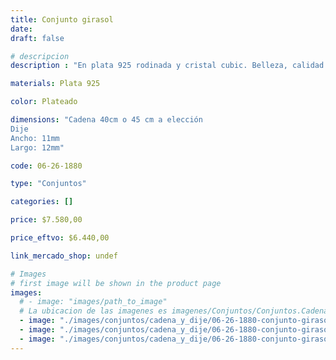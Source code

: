 ```yaml
---
title: Conjunto girasol
date: 
draft: false

# descripcion
description : "En plata 925 rodinada y cristal cubic. Belleza, calidad y delicadeza."

materials: Plata 925

color: Plateado

dimensions: "Cadena 40cm o 45 cm a elección
Dije
Ancho: 11mm 
Largo: 12mm"

code: 06-26-1880

type: "Conjuntos"

categories: []

price: $7.580,00

price_eftvo: $6.440,00

link_mercado_shop: undef

# Images
# first image will be shown in the product page
images:
  # - image: "images/path_to_image"
  # La ubicacion de las imagenes es imagenes/Conjuntos/Conjuntos.Cadena y Dije/06-26-1880-conjunto-girasol
  - image: "./images/conjuntos/cadena_y_dije/06-26-1880-conjunto-girasol_a.jpg"
  - image: "./images/conjuntos/cadena_y_dije/06-26-1880-conjunto-girasol_b.jpg"
  - image: "./images/conjuntos/cadena_y_dije/06-26-1880-conjunto-girasol_c. bjpg"
---
```

